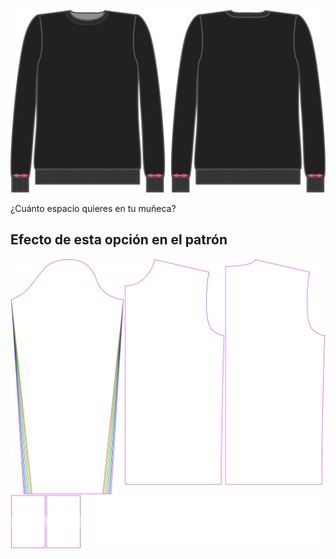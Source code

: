 ![Holgura de muñeca](cuffease.svg)

¿Cuánto espacio quieres en tu muñeca?


## Efecto de esta opción en el patrón
![Esta imagen muestra el efecto de esta opción superponiendo varias variantes que tienen un valor diferente para esta opción](sven_cuffease_sample.svg "Efecto de esta opción en el patrón")